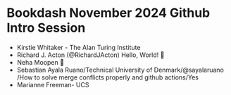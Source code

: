 # Bookdash November 2024 Github Intro Session

- Kirstie Whitaker - The Alan Turing Institute
- Richard J. Acton (@RichardJActon) Hello, World! :wave: 
- Neha Moopen 🙂
- Sebastian Ayala Ruano/Technical University of Denmark/@sayalaruano /How to solve merge conflicts properly and github actions/Yes
- Marianne Freeman- UCS

